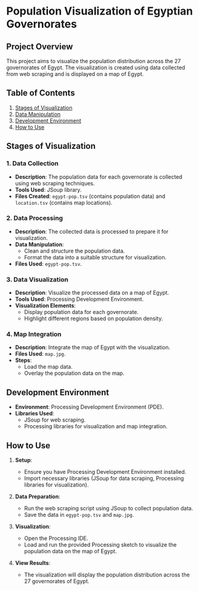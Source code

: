 # Population Visualization of Egyptian Governorates

## Project Overview

This project aims to visualize the population distribution across the 27 governorates of Egypt. The visualization is created using data collected from web scraping and is displayed on a map of Egypt.

## Table of Contents

1. [Stages of Visualization](#stages-of-visualization)
2. [Data Manipulation](#data-manipulation)
3. [Development Environment](#development-environment)
4. [How to Use](#how-to-use)

## Stages of Visualization

### 1. Data Collection
- **Description**: The population data for each governorate is collected using web scraping techniques.
- **Tools Used**: JSoup library.
- **Files Created**: `egypt-pop.tsv` (contains population data) and `location.tsv` (contains map locations).

### 2. Data Processing
- **Description**: The collected data is processed to prepare it for visualization.
- **Data Manipulation**:
  - Clean and structure the population data.
  - Format the data into a suitable structure for visualization.
- **Files Used**: `egypt-pop.tsv`.

### 3. Data Visualization
- **Description**: Visualize the processed data on a map of Egypt.
- **Tools Used**: Processing Development Environment.
- **Visualization Elements**:
  - Display population data for each governorate.
  - Highlight different regions based on population density.

### 4. Map Integration
- **Description**: Integrate the map of Egypt with the visualization.
- **Files Used**: `map.jpg`.
- **Steps**:
  - Load the map data.
  - Overlay the population data on the map.

## Development Environment

- **Environment**: Processing Development Environment (PDE).
- **Libraries Used**:
  - JSoup for web scraping.
  - Processing libraries for visualization and map integration.

## How to Use

1. **Setup**:
   - Ensure you have Processing Development Environment installed.
   - Import necessary libraries (JSoup for data scraping, Processing libraries for visualization).

2. **Data Preparation**:
   - Run the web scraping script using JSoup to collect population data.
   - Save the data in `egypt-pop.tsv` and `map.jpg`.

3. **Visualization**:
   - Open the Processing IDE.
   - Load and run the provided Processing sketch to visualize the population data on the map of Egypt.

4. **View Results**:
   - The visualization will display the population distribution across the 27 governorates of Egypt.
  
